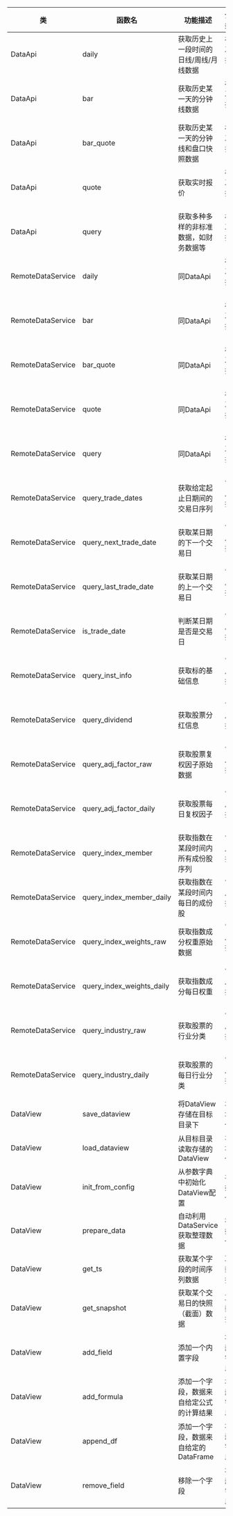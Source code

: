 | 类                | 函数名                    | 功能描述                                 | 分类     |
|-------------------|---------------------------|------------------------------------------|----------|
| DataApi           | daily                     | 获取历史上一段时间的日线/周线/月线数据   | 标准接口 |
| DataApi           | bar                       | 获取历史某一天的分钟线数据               | 标准接口 |
| DataApi           | bar_quote                 | 获取历史某一天的分钟线和盘口快照数据     | 标准接口 |
| DataApi           | quote                     | 获取实时报价                             | 标准接口 |
| DataApi           | query                     | 获取多种多样的非标准数据，如财务数据等   | 标准接口 |
| RemoteDataService | daily                     | 同DataApi                                | 标准接口 |
| RemoteDataService | bar                       | 同DataApi                                | 标准接口 |
| RemoteDataService | bar_quote                 | 同DataApi                                | 标准接口 |
| RemoteDataService | quote                     | 同DataApi                                | 标准接口 |
| RemoteDataService | query                     | 同DataApi                                | 标准接口 |
| RemoteDataService | query_trade_dates         | 获取给定起止日期间的交易日序列           | 常用接口 |
| RemoteDataService | query_next_trade_date     | 获取某日期的下一个交易日                 | 常用接口 |
| RemoteDataService | query_last_trade_date     | 获取某日期的上一个交易日                 | 常用接口 |
| RemoteDataService | is_trade_date             | 判断某日期是否是交易日                   | 常用接口 |
| RemoteDataService | query_inst_info           | 获取标的基础信息                         | 常用接口 |
| RemoteDataService | query_dividend            | 获取股票分红信息                         | 常用接口 |
| RemoteDataService | query_adj_factor_raw      | 获取股票复权因子原始数据                 | 常用接口 |
| RemoteDataService | query_adj_factor_daily    | 获取股票每日复权因子                     | 常用接口 |
| RemoteDataService | query_index_member        | 获取指数在某段时间内所有成份股序列       | 常用接口 |
| RemoteDataService | query_index_member_daily  | 获取指数在某段时间内每日的成份股         | 常用接口 |
| RemoteDataService | query_index_weights_raw   | 获取指数成分权重原始数据                 | 常用接口 |
| RemoteDataService | query_index_weights_daily | 获取指数成分每日权重                     | 常用接口 |
| RemoteDataService | query_industry_raw        | 获取股票的行业分类                       | 常用接口 |
| RemoteDataService | query_industry_daily      | 获取股票的每日行业分类                   | 常用接口 |
| DataView          | save_dataview             | 将DataView存储在目标目录下               | 本地化   |
| DataView          | load_dataview             | 从目标目录读取存储的DataView             | 本地化   |
| DataView          | init_from_config          | 从参数字典中初始化DataView配置           | 初始化   |
| DataView          | prepare_data              | 自动利用DataService获取整理数据          | 初始化   |
| DataView          | get_ts                    | 获取某个字段的时间序列数据               | 取数据   |
| DataView          | get_snapshot              | 获取某个交易日的快照（截面）数据         | 取数据   |
| DataView          | add_field                 | 添加一个内置字段                         | 增删字段 |
| DataView          | add_formula               | 添加一个字段，数据来自给定公式的计算结果 | 增删字段 |
| DataView          | append_df                 | 添加一个字段，数据来自给定的DataFrame    | 增删字段 |
| DataView          | remove_field              | 移除一个字段                             | 增删字段 |
